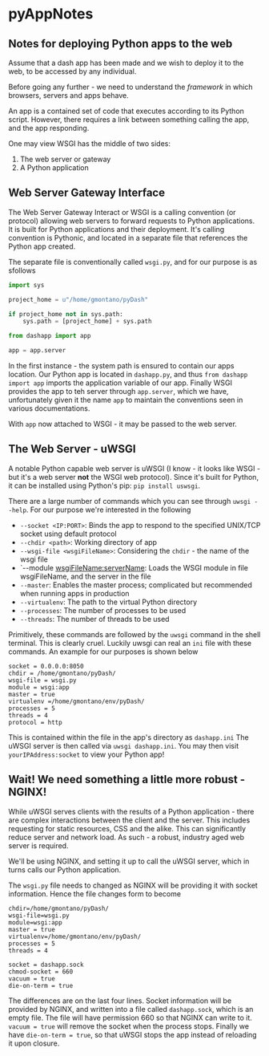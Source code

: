# pyAppNotes
## Notes for deploying Python apps to the web

Assume that a dash app has been made and we wish to deploy it to the web, to be accessed by any individual.

Before going any further - we need to understand the *framework* in which browsers, servers and apps behave.

An app is a contained set of code that executes according to its Python script. However, there requires a link between something calling the app, and the app responding.

One may view WSGI has the middle of two sides:

1. The web server or gateway
2. A Python application

## Web Server Gateway Interface

The Web Server Gateway Interact or WSGI is a calling convention (or protocol) allowing web servers to forward requests to Python applications. It is built for Python applications and their deployment. It's calling convention is Pythonic, and located in a separate file that references the Python app created.

The separate file is conventionally called `wsgi.py`, and for our purpose is as sfollows

```python
import sys

project_home = u"/home/gmontano/pyDash"

if project_home not in sys.path:
    sys.path = [project_home] + sys.path

from dashapp import app

app = app.server
```

In the first instance - the system path is ensured to contain our apps location. Our Python app is located in `dashapp.py`, and thus `from dashapp import app` imports the application variable of our app. Finally WSGI provides the app to teh server through `app.server`, which we have, unfortunately given it the name `app` to maintain the conventions seen in various documentations.

With `app` now attached to WSGI - it may be passed to the web server.

## The Web Server - uWSGI

A notable Python capable web server is uWSGI (I know - it looks like WSGI - but it's a web server **not** the WSGI web protocol). Since it's built for Python, it can be installed using Python's pip: `pip install uswsgi`.

There are a large number of commands which you can see through `uwsgi --help`. For our purpose we're interested in the following

- `--socket <IP:PORT>`: Binds the app to respond to the specified UNIX/TCP socket using default protocol
- `--chdir <path>`: Working directory of app
- `--wsgi-file <wsgiFileName>`: Considering the `chdir` - the name of the wsgi file
- `--module <wsgiFileName:serverName>: Loads the WSGI module in file wsgiFileName, and the server in the file
- `--master`: Enables the master process; complicated but recommended when running apps in production
- `--virtualenv`: The path to the virtual Python directory
- `--processes`: The number of processes to be used
- `--threads`: The number of threads to be used

Primitively, these commands are followed by the `uwsgi` command in the shell terminal. This is clearly cruel. Luckily uwsgi can real an `ini` file with these commands. An example for our purposes is shown below

```shl
socket = 0.0.0.0:8050
chdir = /home/gmontano/pyDash/
wsgi-file = wsgi.py
module = wsgi:app
master = true
virtualenv =/home/gmontano/env/pyDash/
processes = 5
threads = 4
protocol = http
```

This is contained within the file in the app's directory as `dashapp.ini` The uWSGI server is then called via `uwsgi dashapp.ini`. You may then visit `yourIPAddress:socket` to view your Python app!

## Wait! We need something a little more robust - NGINX!

While uWSGI serves clients with the results of a Python application - there are complex interactions between the client and the server. This includes requesting for static resources, CSS and the alike. This can significantly reduce server and network load. As such - a robust, industry aged web server is required. 

We'll be using NGINX, and setting it up to call the uWSGI server, which in turns calls our Python application.

The `wsgi.py` file needs to changed as NGINX will be providing it with socket information. Hence the file changes form to become

```shl
chdir=/home/gmontano/pyDash/
wsgi-file=wsgi.py
module=wsgi:app
master = true
virtualenv=/home/gmontano/env/pyDash/
processes = 5
threads = 4

socket = dashapp.sock
chmod-socket = 660
vacuum = true
die-on-term = true
```

The differences are on the last four lines. Socket information will be provided by NGINX, and written into a file called `dashapp.sock`, which is an empty file. The file will have permission 660 so that NGINX can write to it. `vacuum = true` will remove the socket when the process stops. Finally we have `die-on-term = true`, so that uWSGI stops the app instead of reloading it upon closure.





